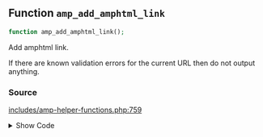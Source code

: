 ## Function `amp_add_amphtml_link`

```php
function amp_add_amphtml_link();
```

Add amphtml link.

If there are known validation errors for the current URL then do not output anything.

### Source

[includes/amp-helper-functions.php:759](TODO)

<details>
<summary>Show Code</summary>
```php
<php ?>```
</details>
